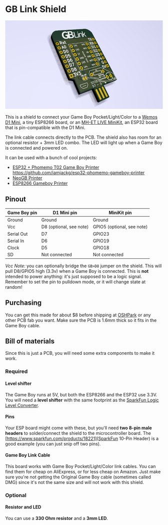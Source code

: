 # GB Link Shield

![Main PCB image](images/d1mini-gb.png)

This is a shield to connect your Game Boy Pocket/Light/Color to a [Wemos D1 Mini](https://www.wemos.cc/en/latest/d1/d1_mini.html), a tiny ESP8266 board, or an [MH-ET LIVE MiniKit](https://forum.mhetlive.com/topic/8/mh-et-live-minikit-for-esp32), an ESP32 board that is pin-compatible with the D1 Mini.

The link cable connects directly to the PCB. The shield also has room for an optional resistor + 3mm LED combo. The LED will light up when a Game Boy is connected and powered on.

It can be used with a bunch of cool projects:

- [ESP32 + Phomemo T02 Game Boy Printer](https://github.com/iamjackg/esp32-phomemo-gameboy-printer) https://github.com/iamjackg/esp32-phomemo-gameboy-printer
- [NeoGB Printer](https://github.com/zenaro147/NeoGB-Printer) 
- [ESP8266 Gameboy Printer](https://github.com/applefreak/esp8266-gameboy-printer)

## Pinout

| Game Boy pin  | D1 Mini pin | MiniKit pin |
| ------------- | ------------- | ------------- |
| Ground  | Ground  | Ground |
| Vcc  | D8 (optional, see note) | GPIO5 (optional, see note) |
| Serial Out | D7 | GPIO23 |
| Serial In | D6 | GPIO19 | 
| Clock | D5 | GPIO18 |
| SD | Not connected | Not connected | 

*Vcc Note:* you can optionally bridge the `GB>D8` jumper on the shield. This will pull D8/GPIO5 high (3.3v) when a Game Boy is connected. This is **not** intended to power anything: it's just supposed to be a logic signal. Remember to set the pin to pulldown mode, or it will change state at random!

## Purchasing

You can get this made for about $8 before shipping at [OSHPark](https://oshpark.com) or any other PCB fab you want. Make sure the PCB is 1.6mm thick so it fits in the Game Boy cable.

## Bill of materials

Since this is just a PCB, you will need some extra components to make it work.

### Required

#### Level shifter

The Game Boy runs at 5V, but both the ESP8266 and the ESP32 use 3.3V. You will need a **level shifter** with the same footprint as the [SparkFun Logic Level Converter](https://www.sparkfun.com/products/12009).

#### Pins

Your ESP board might come with these, but you'll need **two 8-pin male headers** to solder/connect the shield to the microcontroller board. The [https://www.sparkfun.com/products/18221](SparkFun 10-Pin Header) is a good example (you can just snip off two pins).

#### Game Boy Link Cable

This board works with Game Boy Pocket/Light/Color link cables. You can find them for cheap on AliExpress, or for less cheap on Amazon. Just make sure you're not getting the Original Game Boy cable (sometimes called DMG) since it's not the same size and will not work with this shield.

### Optional

#### Resistor and LED

You can use a **330 Ohm resistor** and a **3mm LED**.